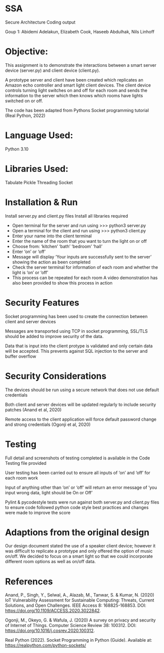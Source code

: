# SSA
Secure Architecture Coding output

Goup 1:
Abidemi Adelakun,
Elizabeth Cook,
Haseeb Abdulhak,
Nils Linhoff

# Objective:
This assignment is to demonstrate the interactions between a smart server device (server.py) and client device (client.py). 

A prototype server and client have been created which replicates an Amazon echo controller and smart light client devices. The client device controls turning light switches on and off for each room and sends the information to the server which then knows which rooms have lights switched on or off.

The code has been adapted from Pythons Socket programming tutorial (Real Python, 2022)

# Language Used: 
Python 3.10

# Libraries Used: 
Tabulate 
Pickle
Threading
Socket

# Installation & Run
Install server.py and client.py files
Install all libraries required
-	Open terminal for the server and run using >>> python3 server.py
-	Open a terminal for the client and run using >>> python3 client.py
-	Enter your name into the client terminal 
-	Enter the name of the room that you want to turn the light on or off
-	Choose from:
‘kitchen’
‘bath’
‘bedroom’
‘hall’
-	Enter ‘on’ or ‘off’ 
-	Message will display ‘Your inputs are successfully sent to the server’ showing the action as been completed
-	Check the server terminal for information of each room and whether the light is ‘on’ or ‘off’
-	This process can be repeated for each room 
A video demonstration has also been provided to show this process in action

# Security Features 
Socket programming has been used to create the connection between client and server devices

Messages are transported using TCP in socket programming, SSL/TLS should be added to improve security of the data.

Data that is input into the client protype is validated and only certain data will be accepted. This prevents against SQL injection to the server and buffer overflow

# Security Considerations
The devices should be run using a secure network that does not use default credentials 

Both client and server devices will be updated regularly to include security patches (Anand et al, 2020)

Remote access to the client application will force default password change and strong credentials (Ogonji et al, 2020)

# Testing
Full detail and screenshots of testing completed is available in the Code Testing file provided

User testing has been carried out to ensure all inputs of ‘on’ and ‘off’ for each room work 

Input of anything other than ‘on’ or ‘off’ will return an error message of ‘you input wrong data, light should be On or Off’

Pylint & pycodestyle tests were run against both server.py and client.py files to ensure code followed python code style best practices and changes were made to improve the score 

# Adaptions from the original design
Our design document stated the use of a speaker client device; however it was difficult to replicate a prototype and only offered the option of music on/off. We decided to focus on a smart light so that we could incorporate different room options as well as on/off data.

# References
Anand, P., Singh, Y., Selwal, A., Alazab, M., Tanwar, S. & Kumar, N. (2020) IoT Vulnerability Assessment for Sustainable Computing: Threats, Current Solutions, and Open Challenges. IEEE Access 8: 168825-168853. DOI: https://doi.org/10.1109/ACCESS.2020.3022842.

Ogonji, M., Okeyo, G. & Wafula, J. (2020) A survey on privacy and security of Internet of Things. Computer Science Review 38: 100312. DOI: https://doi.org/10.1016/j.cosrev.2020.100312.

Real Python (2022). Socket Programming in Python (Guide). Available at: https://realpython.com/python-sockets/ 

